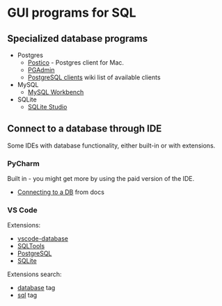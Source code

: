 # GUI programs for SQL


## Specialized database programs

- Postgres
    - [Postico](https://eggerapps.at/postico/) - Postgres client for Mac.
    - [PGAdmin](https://www.pgadmin.org/)
    - [PostgreSQL clients](https://wiki.postgresql.org/wiki/PostgreSQL_Clients) wiki list of available clients
- MySQL
    - [MySQL Workbench](https://www.mysql.com/products/workbench/)
- SQLite
    - [SQLite Studio](https://sqlitestudio.pl/index.rvt)


## Connect to a database through IDE

Some IDEs with database functionality, either built-in or with extensions.


### PyCharm

Built in - you might get more by using the paid version of the IDE.

- [Connecting to a DB](https://www.jetbrains.com/help/pycharm/connecting-to-a-database.html) from docs

### VS Code

Extensions:

- [vscode-database](https://marketplace.visualstudio.com/items?itemName=bajdzis.vscode-database)
- [SQLTools](https://marketplace.visualstudio.com/items?itemName=mtxr.sqltools)
- [PostgreSQL](https://marketplace.visualstudio.com/items?itemName=ms-ossdata.vscode-postgresql)
- [SQLite](https://marketplace.visualstudio.com/items?itemName=alexcvzz.vscode-sqlite)

Extensions search:

- [database](https://marketplace.visualstudio.com/search?term=tag%3Adatabase&target=VSCode&category=All%20categories&sortBy=Relevance) tag
- [sql](https://marketplace.visualstudio.com/search?term=tag%3Asql&target=VSCode&category=All%20categories&sortBy=Rating) tag
